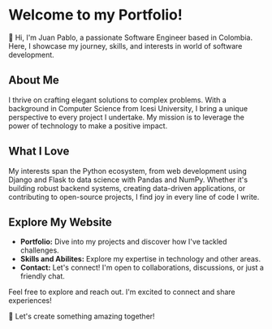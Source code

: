 # Welcome to my Portfolio!

👋 Hi, I'm Juan Pablo, a passionate Software Engineer based in Colombia. Here, I showcase my journey, skills, and interests in world of software development.

## About Me

I thrive on crafting elegant solutions to complex problems. With a background in Computer Science from Icesi University, I bring a unique perspective to every project I undertake. My mission is to leverage the power of technology to make a positive impact.

## What I Love

My interests span the Python ecosystem, from web development using Django and Flask to data science with Pandas and NumPy. Whether it's building robust backend systems, creating data-driven applications, or contributing to open-source projects, I find joy in every line of code I write.

## Explore My Website

- **Portfolio:** Dive into my projects and discover how I've tackled challenges.
- **Skills and Abilites:** Explore my expertise in technology and other areas.
- **Contact:** Let's connect! I'm open to collaborations, discussions, or just a friendly chat.

Feel free to explore and reach out. I'm excited to connect and share experiences!

🚀 Let's create something amazing together!
